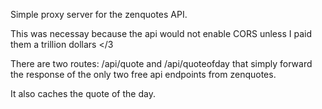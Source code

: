  Simple proxy server for the zenquotes API.
 
 This was necessay because the api would not enable CORS unless I paid them a trillion dollars </3
 
 There are two routes: /api/quote and /api/quoteofday that simply forward the response of the only
 two free api endpoints from zenquotes.

It also caches the quote of the day.

